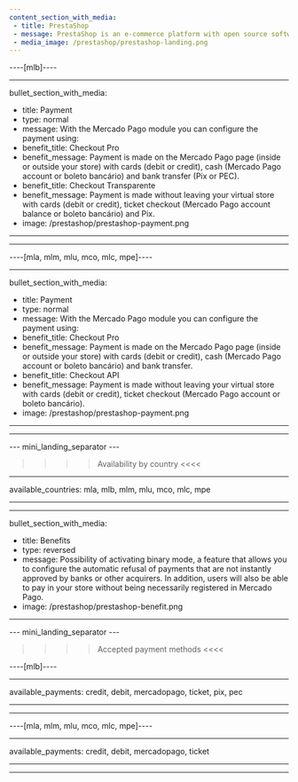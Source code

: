 ```yaml
---
content_section_with_media:
 - title: PrestaShop
 - message: PrestaShop is an e-commerce platform with open source software that allows any user to create and develop a commercial website. As official PrestaShop partners, we provide greater security and efficiency to your store.
 - media_image: /prestashop/prestashop-landing.png 
---
```

 
----[mlb]---- 

---
bullet_section_with_media:
 - title: Payment
 - type: normal
 - message: With the Mercado Pago module you can configure the payment using:
 - benefit_title: Checkout Pro
 - benefit_message: Payment is made on the Mercado Pago page (inside or outside your store) with cards (debit or credit), cash (Mercado Pago account or boleto bancário) and bank transfer (Pix or PEC).
 - benefit_title: Checkout Transparente
 - benefit_message: Payment is made without leaving your virtual store with cards (debit or credit), ticket checkout (Mercado Pago account balance or boleto bancário) and Pix.
 - image: /prestashop/prestashop-payment.png 
---
------------

----[mla, mlm, mlu, mco, mlc, mpe]----

---
bullet_section_with_media:
 - title: Payment
 - type: normal
 - message: With the Mercado Pago module you can configure the payment using:
 - benefit_title: Checkout Pro
 - benefit_message: Payment is made on the Mercado Pago page (inside or outside your store) with cards (debit or credit), cash (Mercado Pago account or boleto bancário) and bank transfer.
 - benefit_title: Checkout API
 - benefit_message: Payment is made without leaving your virtual store with cards (debit or credit), ticket checkout (Mercado Pago account or boleto bancário).
 - image: /prestashop/prestashop-payment.png 
---
------------

--- mini_landing_separator ---
 
>>>> Availability by country <<<<
---
available_countries: mla, mlb, mlm, mlu, mco, mlc, mpe

---

---
bullet_section_with_media:
 - title: Benefits
 - type: reversed
 - message: Possibility of activating binary mode, a feature that allows you to configure the automatic refusal of payments that are not instantly approved by banks or other acquirers. In addition, users will also be able to pay in your store without being necessarily registered in Mercado Pago.
 - image: /prestashop/prestashop-benefit.png
---
 
--- mini_landing_separator ---
 
>>>> Accepted payment methods <<<<
 
----[mlb]----

---
available_payments: credit, debit, mercadopago, ticket, pix, pec

---
------------
 
----[mla, mlm, mlu, mco, mlc, mpe]----

---
available_payments: credit, debit, mercadopago, ticket

---
------------
